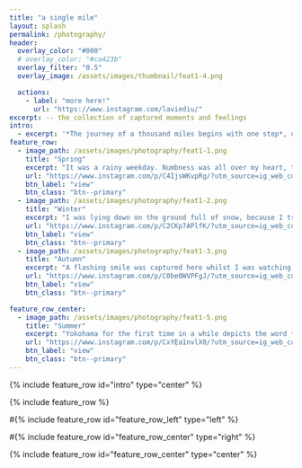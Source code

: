 ```yaml
---
title: "a single mile"
layout: splash
permalink: /photography/
header:
  overlay_color: "#000"
  # overlay_color: "#ca423b"
  overlay_filter: "0.5"
  overlay_image: /assets/images/thumbnail/feat1-4.png

  actions:
    - label: "more here!"
      url: "https://www.instagram.com/laviediu/"
excerpt: -- the collection of captured moments and feelings
intro: 
  - excerpt: '*The journey of a thousand miles begins with one step*, quoting Lao Tzu, my journey began when I discovered my love for `photography` in junior high school.'
feature_row:
  - image_path: /assets/images/photography/feat1-1.png
    title: "Spring"
    excerpt: "It was a rainy weekday. Numbness was all over my heart, transmitting into my smile. A quiet lake and a short walk was all I needed."
    url: "https://www.instagram.com/p/C4IjsWKvpRg/?utm_source=ig_web_copy_link&igsh=MzRlODBiNWFlZA=="
    btn_label: "view"
    btn_class: "btn--primary"
  - image_path: /assets/images/photography/feat1-2.png
    title: "Winter"
    excerpt: "I was lying down on the ground full of snow, because I tripped, but then I laughed and kept lying down while enjoying the magic of snow."
    url: "https://www.instagram.com/p/C2CKp7APlfK/?utm_source=ig_web_copy_link&igsh=MzRlODBiNWFlZA=="
    btn_label: "view"
    btn_class: "btn--primary"
  - image_path: /assets/images/photography/feat1-3.png
    title: "Autumn"
    excerpt: "A flashing smile was captured here whilst I was watching several ducks playing in the pond nearby."
    url: "https://www.instagram.com/p/C0be0WVPFgJ/?utm_source=ig_web_copy_link&igsh=MzRlODBiNWFlZA=="
    btn_label: "view"
    btn_class: "btn--primary"

feature_row_center:
  - image_path: /assets/images/photography/feat1-5.png
    title: "Summer"
    excerpt: "Yokohama for the first time in a while depicts the word *exotic*"
    url: "https://www.instagram.com/p/CxYEa1nvlX0/?utm_source=ig_web_copy_link&igsh=MzRlODBiNWFlZA=="
    btn_label: "view"
    btn_class: "btn--primary"
---
```


{% include feature_row id="intro" type="center" %}

{% include feature_row %}

#{% include feature_row id="feature_row_left" type="left" %}

#{% include feature_row id="feature_row_center" type="right" %}

{% include feature_row id="feature_row_center" type="center" %}
